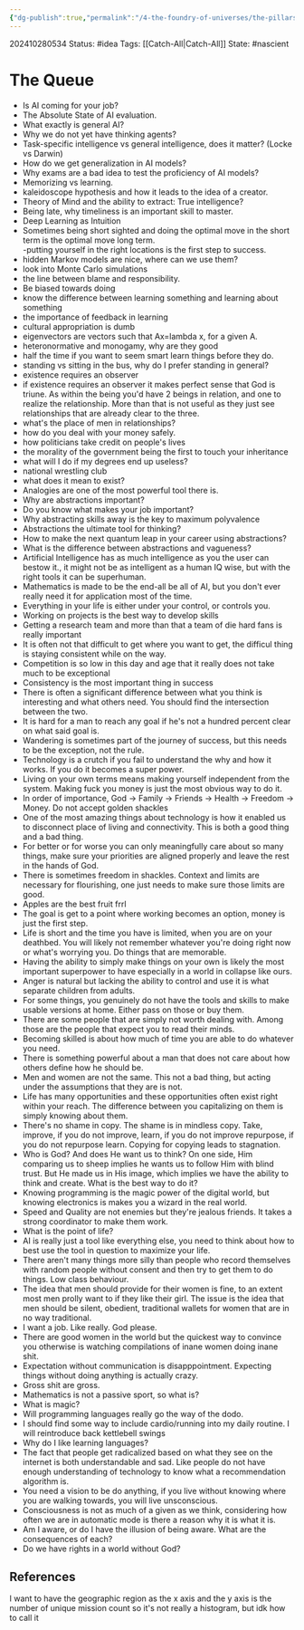 ```yaml
---
{"dg-publish":true,"permalink":"/4-the-foundry-of-universes/the-pillars-of-creation/the-queue/","created":"2024-10-21T08:57:05.975-04:00","updated":"2024-11-28T17:14:17.336-05:00"}
---
```


202410280534
Status: #idea
Tags: [[Catch-All\|Catch-All]]
State: #nascient
# The Queue

- Is AI coming for your job?  
- The Absolute State of AI evaluation.  
- What exactly is general AI?  
- Why we do not yet have thinking agents?  
- Task-specific intelligence vs general intelligence, does it matter? (Locke vs Darwin)  
- How do we get generalization in AI models?  
- Why exams are a bad idea to test the proficiency of AI models?  
- Memorizing vs learning.  
- kaleidoscope hypothesis and how it leads to the idea of a creator.  
- Theory of Mind and the ability to extract: True intelligence?  
- Being late, why timeliness is an important skill to master.  
- Deep Learning as Intuition  
- Sometimes being short sighted and doing the optimal move in the short term is the optimal move long term.  
-putting yourself in the right locations is the first step to success.  
- hidden Markov models are nice, where can we use them?  
- look into Monte Carlo simulations  
- the line between blame and responsibility.  
- Be biased towards doing  
- know the difference between learning something and learning about something  
- the importance of feedback in learning  
- cultural appropriation is dumb  
- eigenvectors are vectors such that Ax=lambda x, for a given A.  
- heteronormative and monogamy, why are they good  
- half the time if you want to seem smart learn things before they do.  
- standing vs sitting in the bus, why do I prefer standing in general?  
- existence requires an observer  
- if existence requires an observer it makes perfect sense that God is triune. As within the being you'd have 2 beings in relation, and one to realize the relationship. More than that is not useful as they just see relationships that are already clear to the three.  
- what's the place of men in relationships?  
- how do you deal with your money safely.  
- how politicians take credit on people's lives  
- the morality of the government being the first to touch your inheritance  
- what will I do if my degrees end up useless?  
- national wrestling club  
- what does it mean to exist?  
- Analogies are one of the most powerful tool there is.  
- Why are abstractions important?  
- Do you know what makes your job important?  
- Why abstracting skills away is the key to maximum polyvalence  
- Abstractions the ultimate tool for thinking?  
- How to make the next quantum leap in your career using abstractions?  
- What is the difference between abstractions and vagueness?
- Artificial Intelligence has as much intelligence as you the user can bestow it., it might not be as intelligent as a human IQ wise, but with the right tools it can be superhuman.
- Mathematics is made to be the end-all be all of AI, but you don't ever really need it for application most of the time.
- Everything in your life is either under your control, or controls you.
- Working on projects is the best way to develop skills
- Getting a research team and more than that a team of die hard fans is really important
- It is often not that difficult to get where you want to get, the difficul thing is staying consistent while on the way.
- Competition is so low in this day and age that it really does not take much to be exceptional
- Consistency is the most important thing in success
- There is often a significant difference between what you think is interesting and what others need. You should find the intersection between the two.
- It is hard for a man to reach any goal if he's not a hundred percent clear on what said goal is.
- Wandering is sometimes part of the journey of success, but this needs to be the exception, not the rule.
- Technology is a crutch if you fail to understand the why and how it works. If you do it becomes a super power.
- Living on your own terms means making yourself independent from the system. Making fuck you money is just the most obvious way to do it.
- In order of importance, God -> Family -> Friends -> Health -> Freedom -> Money. Do not accept golden shackles
- One of the most amazing things about technology is how it enabled us to disconnect place of living and connectivity. This is both a good thing and a bad thing.
- For better or for worse you can only meaningfully care about so many things, make sure your priorities are aligned properly and leave the rest in the hands of God.
- There is sometimes freedom in shackles. Context and limits are necessary for flourishing, one just needs to make sure those limits are good.
- Apples are the best fruit frrl
- The goal is get to a point where working becomes an option, money is just the first step.
- Life is short and the time you have is limited, when you are on your deathbed. You will likely not remember whatever you're doing right now or what's worrying you. Do things that are memorable.
- Having the ability to simply make things on your own is likely the most important superpower to have especially in a world in collapse like  ours.
- Anger is natural but lacking the ability to control and use it is what separate children from adults.
- For some things, you genuinely do not have the tools and skills to make usable versions at home. Either pass on those or buy them.
- There are some people that are simply not worth dealing with. Among those are the people that expect you to read their minds.
- Becoming skilled is about how much of time you are able to do whatever you need.
- There is something powerful about a man that does not care about how others define how he should be.
- Men and women are not the same. This not a bad thing, but acting under the assumptions that they are is not.
- Life has many opportunities and these opportunities often exist right within your reach. The difference between you capitalizing on them is simply knowing about them.
- There's no shame in copy. The shame is in mindless copy. Take, improve, if you do not improve, learn, if you do not improve repurpose, if you do not repurpose learn. Copying for copying leads to stagnation.
- Who is God? And does He want us to think? On one side, Him comparing us to sheep implies he wants us to follow Him with blind trust. But He made us in His image, which implies we have the ability to think and create. What is the best way to do it?
- Knowing programming is the magic power of the digital world, but knowing electronics is makes you a wizard in the real world.
- Speed and Quality are not enemies but they're jealous friends. It takes a strong coordinator to make them work.
- What is the point of life?
- AI is really just a tool like everything else, you need to think about how to best use the tool in question to maximize your life.
- There aren't many things more silly than people who record themselves with random people without consent and then try to get them to do things. Low class behaviour.
- The idea that men should provide for their women is fine, to an extent most men prolly want to if they like their girl. The issue is the idea that men should be silent, obedient, traditional wallets for women that are in no way traditional.
- I want a job. Like really. God please.
- There are good women in the world but the quickest way to convince you otherwise is watching compilations of inane women doing inane shit. 
- Expectation without communication is disapppointment. Expecting things without doing anything is actually crazy.
- Gross shit are gross. 
- Mathematics is not a passive sport, so what is?
- What is magic?
- Will programming languages really go the way of the dodo.
- I should find some way to include cardio/running into my daily routine. I will reintroduce back kettlebell swings
- Why do I like learning languages?
- The fact that people get radicalized based on what they see on the internet is both understandable and sad. Like people do not have enough understanding of technology to know what a recommendation algorithm is.
- You need a vision to be do anything, if you live without knowing where you are walking towards, you will live unsconscious.
- Consciousness is not as much of a given as we think,  considering how often we are in automatic mode is there a reason why it is what it is.
- Am I aware, or do I have the illusion of being aware. What are the consequences of each?
- Do we have rights in a world without God?


## References
I want to have the geographic region as the x axis and the y axis is the number of unique mission count so it's not really a histogram, but idk how to call it